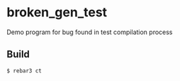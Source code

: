 broken_gen_test
=====

Demo program for bug found in test compilation process

Build
-----

    $ rebar3 ct
